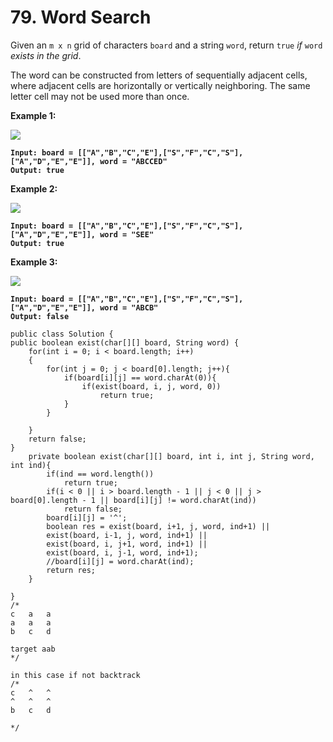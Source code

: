 # 79. Word Search

Given an `m x n` grid of characters `board` and a string `word`, return `true` _if_ `word` _exists in the grid_.

The word can be constructed from letters of sequentially adjacent cells, where adjacent cells are horizontally or vertically neighboring. The same letter cell may not be used more than once.

&#x20;

**Example 1:**

![](https://assets.leetcode.com/uploads/2020/11/04/word2.jpg)

<pre><code><strong>Input: board = [["A","B","C","E"],["S","F","C","S"],["A","D","E","E"]], word = "ABCCED"
</strong><strong>Output: true
</strong></code></pre>

**Example 2:**

![](https://assets.leetcode.com/uploads/2020/11/04/word-1.jpg)

<pre><code><strong>Input: board = [["A","B","C","E"],["S","F","C","S"],["A","D","E","E"]], word = "SEE"
</strong><strong>Output: true
</strong></code></pre>

**Example 3:**

![](https://assets.leetcode.com/uploads/2020/10/15/word3.jpg)

<pre><code><strong>Input: board = [["A","B","C","E"],["S","F","C","S"],["A","D","E","E"]], word = "ABCB"
</strong><strong>Output: false
</strong></code></pre>

```
public class Solution {
public boolean exist(char[][] board, String word) {
    for(int i = 0; i < board.length; i++)
    {
        for(int j = 0; j < board[0].length; j++){
            if(board[i][j] == word.charAt(0)){
                if(exist(board, i, j, word, 0))
                    return true; 
            }
        }

    }
    return false;
}
    private boolean exist(char[][] board, int i, int j, String word, int ind){
        if(ind == word.length())
            return true;
        if(i < 0 || i > board.length - 1 || j < 0 || j > board[0].length - 1 || board[i][j] != word.charAt(ind))
            return false;
        board[i][j] = '^';
        boolean res = exist(board, i+1, j, word, ind+1) || 
        exist(board, i-1, j, word, ind+1) || 
        exist(board, i, j+1, word, ind+1) || 
        exist(board, i, j-1, word, ind+1);
        //board[i][j] = word.charAt(ind);
        return res;
    }

}
/*
c   a   a
a   a   a
b   c   d

target aab
*/

in this case if not backtrack
/*
c   ^   ^
^   ^   ^
b   c   d

*/
```

